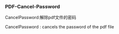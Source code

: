 ### PDF-Cancel-Password

CancelPassword:解除pdf文件的密码

CancelPassword : cancels the password of the pdf file
